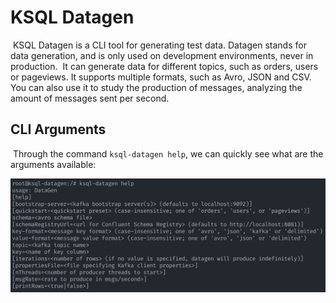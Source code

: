 # KSQL Datagen

​	KSQL Datagen is a CLI tool for generating test data. Datagen stands for data generation, and is only used on development environments, never in production.
​	 It can generate data for different topics, such as orders, users or pageviews. It supports multiple formats, such as Avro, JSON and CSV. You can also use it to study the production of messages, analyzing the amount of messages sent per second.

## CLI Arguments

​	Through the command `ksql-datagen help`, we can quickly see what are the arguments available:

![image-20220313163141271](../images/image-20220313163141271.png)
